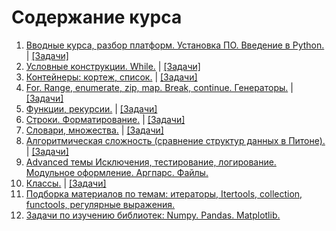 # Содержание курса
1. [Вводные курса, разбор платформ. Установка ПО. Введение в Python.](https://nbviewer.jupyter.org/github/svdcvt/math_python_hse_2020/blob/master/lectures/lecture01_intro.ipynb) | [[Задачи]](https://contest.yandex.ru/contest/19635/enter/)
2. [Условные конструкции. While.](https://nbviewer.jupyter.org/github/svdcvt/math_python_hse_2020/blob/master/lectures/lecture02_if.ipynb) | [[Задачи]](https://contest.yandex.ru/contest/19781/enter/)
3. [Контейнеры: кортеж, список.](https://nbviewer.jupyter.org/github/svdcvt/math_python_hse_2020/blob/master/lectures/lecture03_container.ipynb) | [[Задачи]](https://contest.yandex.ru/contest/19913/enter/)
4. [For. Range, enumerate, zip, map. Break, continue. Генераторы.](https://nbviewer.jupyter.org/github/svdcvt/math_python_hse_2020/blob/master/lectures/lecture04_for.ipynb) | [[Задачи]](https://contest.yandex.ru/contest/20226/enter/)
5. [Функции, рекурсии.](https://nbviewer.jupyter.org/github/svdcvt/math_python_hse_2020/blob/master/lectures/lecture05_def.ipynb) | [[Задачи]](https://contest.yandex.ru/contest/14529/enter/)
6. [Строки. Форматирование.](https://nbviewer.jupyter.org/github/svdcvt/math_python_hse_2020/blob/master/lectures/lecture06_str.ipynb) | [[Задачи]](https://contest.yandex.ru/contest/21625/enter/)
7. [Словари, множества.](https://nbviewer.jupyter.org/github/svdcvt/math_python_hse_2020/blob/master/lectures/lecture07_setdict.ipynb) | [[Задачи]](https://contest.yandex.ru/contest/21782/enter/)
8. [Алгоритмическая сложность (сравнение структур данных в Питоне).](https://nbviewer.jupyter.org/github/svdcvt/math_python_hse_2020/blob/master/lectures/lecture08_alg.ipynb) | [[Задачи]](https://contest.yandex.ru/contest/22385/problems/)
9. [Advanced темы Исключения, тестирование, логирование. Модульное оформление. Аргпарс. Файлы.](https://nbviewer.jupyter.org/github/svdcvt/math_python_hse_2020/blob/master/lectures/lecture09_adv1/lecture09_adv1.ipynb)
10. [Классы.](https://nbviewer.jupyter.org/github/svdcvt/math_python_hse_2020/blob/master/lectures/lecture10_calss.ipynb) | [[Задачи]](https://contest.yandex.ru/contest/23108)
11. [Подборка материалов по темам: итераторы, Itertools, collection, functools, регулярные выражения.](https://www.notion.so/11-08124f6d7db343f2a7a0b043b512be10)
12. [Задачи по изучению библиотек: Numpy. Pandas. Matplotlib.](https://nbviewer.jupyter.org/github/svdcvt/math_python_hse_2020/blob/master/homework-3/homework-3.ipynb)



